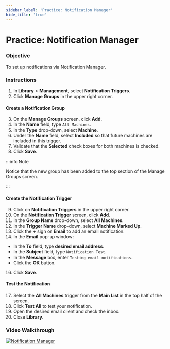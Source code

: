 ```yaml
---
sidebar_label: 'Practice: Notification Manager'
hide_title: 'true'
---
```


# Practice: Notification Manager

### Objective

To set up notifications via Notification Manager.

### Instructions

1.	In **Library** > **Management**, select **Notification Triggers**. 
2.  Click **Manage Groups** in the upper right corner.

#### Create a Notification Group

3.  On the **Manage Groups** screen, click **Add**.
4.  In the **Name** field, type ```All Machines```.
5.  In the **Type** drop-down, select **Machine**.
6.  Under the **Name** field, select **Included** so that future machines are included in this trigger.
7.  Validate that the **Selected** check boxes for both machines is checked.
8.  Click **Save**.

:::info Note

Notice that the new group has been added to the top section of the Manage Groups screen.

:::

#### Create the Notification Trigger

9.  Click on **Notification Triggers** in the upper right corner.
10. On the **Notification Trigger** screen, click **Add**.
11. In the **Group Name** drop-down, select **All Machines**.
12. In the **Trigger Name** drop-down, select **Machine Marked Up**.
14. Click the **+** sign on **Email** to add an email notification.
15. In the **Email** pop-up window:
  * In the **To** field, type **desired email address**.
  * In the **Subject** field, type ```Notification Test```.
  * In the **Message** box, enter ```Testing email notifications.```
  * Click the **OK** button.
16. Click **Save**.

#### Test the Notification

17. Select the **All Machines** trigger from the **Main List** in the top half of the screen.
18. Click **Test All** to test your notification.
19. Open the desired email client and check the inbox.
20. Close **Library**.

### Video Walkthrough

[![Notification Manager](../static/img/notification-manager.png)](https://sma1980-my.sharepoint.com/:v:/g/personal/rweesner_smatechnologies_com/ESAVRf7AJJJFoDdYt0KMKDcByC8BH-4SfIHubZP19nG28w?e=3FFZfq&nav=eyJyZWZlcnJhbEluZm8iOnsicmVmZXJyYWxBcHAiOiJTdHJlYW1XZWJBcHAiLCJyZWZlcnJhbFZpZXciOiJTaGFyZURpYWxvZy1MaW5rIiwicmVmZXJyYWxBcHBQbGF0Zm9ybSI6IldlYiIsInJlZmVycmFsTW9kZSI6InZpZXcifX0%3D)